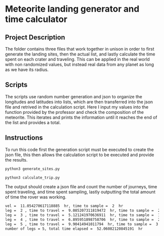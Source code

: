 # Meteorite landing generator and time calculator

## Project Description
The folder contains three files that work together in unison in order to first generate the landing sites, then the actual list,
and lastly calculate the time spent on each crater and traveling. This can be applied in the real world with non randomized values,
but instead real data from any planet as long as we have its radius.

## Scripts
The scripts use random number generation and json to organize the longitudes and latitudes into lists, which are then transferred into
the json file and retrived in the calculation script. Here I input my values into the function provided by the professor and check the
composition of the meteorite. This iterates and prints the information until it reaches the end of the list and provides a total.

## Instructions
To run this code first the generation script must be executed to create the json file, this then allows the calculation script to be executed and provide the results.
```BASH
python3 generate_sites.py

python3 calculate_trip.py
```
The output should create a json file and count the number of journeys, time spent traveling, and time spent sampling, lastly outputting the total amount of time the rover was working.
```BASH
vel =  11.054270617118885  hr, time to sample =  2  hr
leg =  2 , time to travel =  9.085207311819472  hr, time to sample =  2  hr
leg =  3 , time to travel =  5.121241970636911  hr, time to sample =  1  hr
leg =  4 , time to travel =  6.895951898758706  hr, time to sample =  2  hr
leg =  5 , time to travel =  9.90414941011794  hr, time to sample =  3  hr
number of legs = 5, total time elapsed =  52.06082120845191  hr
```

